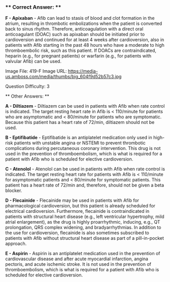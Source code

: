 ### ** Correct Answer: **

**F - Apixaban** - Afib can lead to stasis of blood and clot formation in the atrium, resulting in thrombotic embolizations when the patient is converted back to sinus rhythm. Therefore, anticoagulation with a direct oral anticoagulant (DOAC) such as apixaban should be initiated prior to cardioversion and continued for at least 4 weeks after cardioversion, also in patients with Afib starting in the past 48 hours who have a moderate to high thromboembolic risk, such as this patient. If DOACs are contraindicated, heparin (e.g., for pregnant patients) or warfarin (e.g., for patients with valvular Afib) can be used.

Image File: 419-F
Image URL: https://media-us.amboss.com/media/thumbs/big_604f9d52b57c3.jpg

Question Difficulty: 3

** Other Answers: **

**A - Diltiazem** - Diltiazem can be used in patients with Afib when rate control is indicated. The target resting heart rate in Afib is < 110/minute for patients who are asymptomatic and < 80/minute for patients who are symptomatic. Because this patient has a heart rate of 72/min, diltiazem should not be used.

**B - Eptifibatide** - Eptifibatide is an antiplatelet medication only used in high-risk patients with unstable angina or NSTEMI to prevent thrombotic complications during percutaneous coronary intervention. This drug is not used in the prevention of thromboembolism, which is what is required for a patient with Afib who is scheduled for elective cardioversion.

**C - Atenolol** - Atenolol can be used in patients with Afib when rate control is indicated. The target resting heart rate for patients with Afib is < 110/minute for asymptomatic patients and < 80/minute for symptomatic patients. This patient has a heart rate of 72/min and, therefore, should not be given a beta blocker.

**D - Flecainide** - Flecainide may be used in patients with Afib for pharmacological cardioversion, but this patient is already scheduled for electrical cardioversion. Furthermore, flecainide is contraindicated in patients with structural heart disease (e.g., left ventricular hypertrophy, mild atrial enlargement), as the drug is highly proarrhythmic, inducing, e.g., QT prolongation, QRS complex widening, and bradyarrhythmias. In addition to the use for cardioversion, flecainide is also sometimes subscribed to patients with Afib without structural heart disease as part of a pill-in-pocket approach.

**E - Aspirin** - Aspirin is an antiplatelet medication used in the prevention of cardiovascular disease and after acute myocardial infarction, angina pectoris, and acute ischemic stroke. It is not used in the prevention of thromboembolism, which is what is required for a patient with Afib who is scheduled for elective cardioversion.

